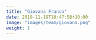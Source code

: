 ```yaml
---
title: "Giovana Franco"
date: 2018-11-19T10:47:58+10:00
image: "images/team/giovana.png"
weight: 1
---
```


